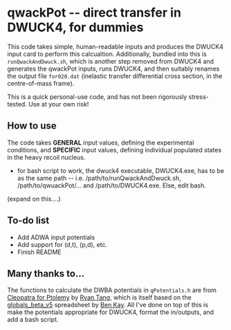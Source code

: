 # qwackPot -- direct transfer in DWUCK4, for dummies 

This code takes simple, human-readable inputs and produces the DWUCK4 input card to perform this calcualtion. Additionally, bundled into this is `runQwackAndDwuck.sh`, which is another step removed from DWUCK4 and generates the qwackPot inputs, runs DWUCK4, and then suitably renames the output file `for020.dat` (inelastic transfer differential cross section, in the centre-of-mass frame). 

This is a quick personal-use code, and has not been rigorously stress-tested. Use at your own risk!

## How to use
The code takes **GENERAL** input values, defining the experimental conditions, and **SPECIFIC** input values, defining individual populated states in the heavy recoil nucleus.

- for bash script to work, the dwuck4 executable, DWUCK4.exe, has to be as the same path -- i.e. /path/to/runQwackAndDwuck.sh, /path/to/qwuackPot/... and /path/to/DWUCK4.exe. Else, edit bash.

(expand on this....)


## To-do list
- Add ADWA input potentials
- Add support for (d,t), (p,d), etc.
- Finish README

## Many thanks to...
The functions to calculate the DWBA potentials in `qPotentials.h` are from [Cleopatra for Ptolemy](https://fsunuc.physics.fsu.edu/git/rtang/PtolemyGUI/src/commit/f1b2d4a580f881893ed81447fe546bda6406421d/Cleopatra/potentials.h) by [Ryan Tang](https://fsunuc.physics.fsu.edu/git/rtang), which is itself based on the [globals_beta_v5](https://docs.google.com/spreadsheets/d/1fFDyJvTu4gAc8hc4gSqU7e7sp_mO_aK9/edit?pli=1&gid=1068274165#gid=1068274165) spreadsheet by [Ben Kay](https://sites.google.com/view/opticalpotentials/optical-potential-parameterizations). All I've done on top of this is make the potentials appropriate for DWUCK4, format the in/outputs, and add a bash script.
